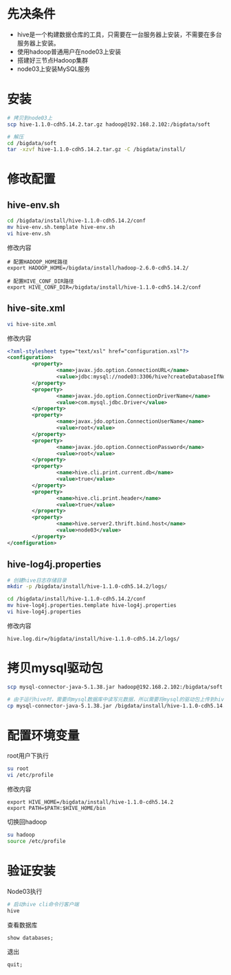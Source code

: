 # 先决条件

- hive是一个构建数据仓库的工具，只需要在一台服务器上安装，不需要在多台服务器上安装。
- 使用hadoop普通用户在node03上安装
- 搭建好三节点Hadoop集群
- node03上安装MySQL服务



# 安装

```bash
# 拷贝到node03上
scp hive-1.1.0-cdh5.14.2.tar.gz hadoop@192.168.2.102:/bigdata/soft

# 解压
cd /bigdata/soft
tar -xzvf hive-1.1.0-cdh5.14.2.tar.gz -C /bigdata/install/
```



# 修改配置

## hive-env.sh

```bash
cd /bigdata/install/hive-1.1.0-cdh5.14.2/conf
mv hive-env.sh.template hive-env.sh
vi hive-env.sh 
```



修改内容

```shell
# 配置HADOOP_HOME路径
export HADOOP_HOME=/bigdata/install/hadoop-2.6.0-cdh5.14.2/

# 配置HIVE_CONF_DIR路径
export HIVE_CONF_DIR=/bigdata/install/hive-1.1.0-cdh5.14.2/conf
```



## hive-site.xml

```bash
vi hive-site.xml
```



修改内容

```xml
<?xml-stylesheet type="text/xsl" href="configuration.xsl"?>
<configuration>
        <property>
                <name>javax.jdo.option.ConnectionURL</name>
                <value>jdbc:mysql://node03:3306/hive?createDatabaseIfNotExist=true&amp;characterEncoding=latin1&amp;useSSL=false</value>
        </property>
        <property>
                <name>javax.jdo.option.ConnectionDriverName</name>
                <value>com.mysql.jdbc.Driver</value>
        </property>
        <property>
                <name>javax.jdo.option.ConnectionUserName</name>
                <value>root</value>
        </property>
        <property>
                <name>javax.jdo.option.ConnectionPassword</name>
                <value>root</value>
        </property>
        <property>
                <name>hive.cli.print.current.db</name>
                <value>true</value>
        </property>
        <property>
                <name>hive.cli.print.header</name>
            	<value>true</value>
        </property>
    	<property>
                <name>hive.server2.thrift.bind.host</name>
                <value>node03</value>
        </property>
</configuration>
```



## hive-log4j.properties

```bash
# 创建hive日志存储目录
mkdir -p /bigdata/install/hive-1.1.0-cdh5.14.2/logs/

cd /bigdata/install/hive-1.1.0-cdh5.14.2/conf
mv hive-log4j.properties.template hive-log4j.properties
vi hive-log4j.properties
```



修改内容

```properties
hive.log.dir=/bigdata/install/hive-1.1.0-cdh5.14.2/logs/
```



# 拷贝mysql驱动包

```bash
scp mysql-connector-java-5.1.38.jar hadoop@192.168.2.102:/bigdata/soft

# 由于运行hive时，需要向mysql数据库中读写元数据，所以需要将mysql的驱动包上传到hive的lib目录下
cp mysql-connector-java-5.1.38.jar /bigdata/install/hive-1.1.0-cdh5.14.2/lib/
```



# 配置环境变量

root用户下执行

```bash
su root
vi /etc/profile
```



修改内容

```properties
export HIVE_HOME=/bigdata/install/hive-1.1.0-cdh5.14.2
export PATH=$PATH:$HIVE_HOME/bin
```



切换回hadoop

```bash
su hadoop
source /etc/profile
```



# 验证安装

Node03执行

```bash
# 启动hive cli命令行客户端
hive
```



查看数据库

```mysql
show databases;
```



退出

```mysql
quit;
```

